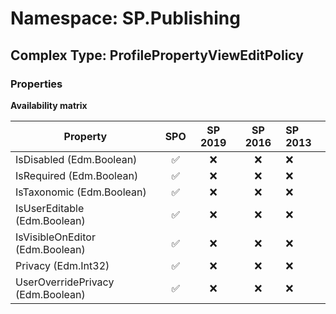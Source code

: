# Namespace: SP.Publishing

## Complex Type: ProfilePropertyViewEditPolicy

### Properties

**Availability matrix**

Property | SPO | SP 2019 | SP 2016 | SP 2013
----------|:---:|:-------:|:-------:|:-------
IsDisabled (Edm.Boolean) | ✅ | ❌ | ❌ | ❌
IsRequired (Edm.Boolean) | ✅ | ❌ | ❌ | ❌
IsTaxonomic (Edm.Boolean) | ✅ | ❌ | ❌ | ❌
IsUserEditable (Edm.Boolean) | ✅ | ❌ | ❌ | ❌
IsVisibleOnEditor (Edm.Boolean) | ✅ | ❌ | ❌ | ❌
Privacy (Edm.Int32) | ✅ | ❌ | ❌ | ❌
UserOverridePrivacy (Edm.Boolean) | ✅ | ❌ | ❌ | ❌
